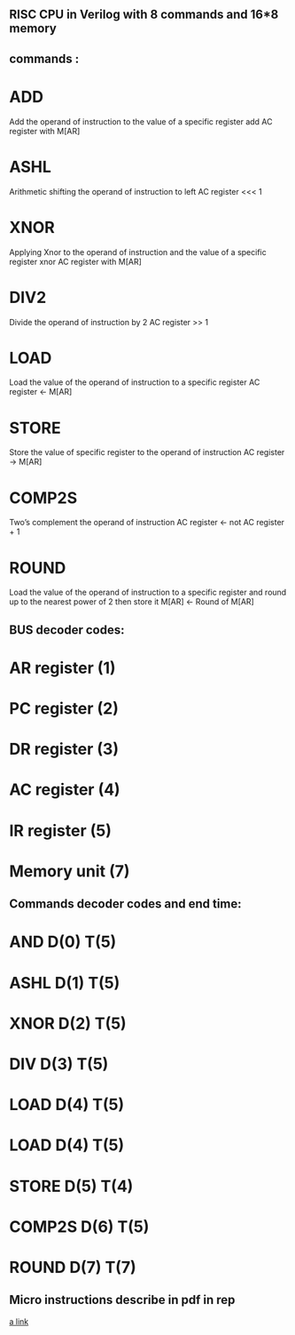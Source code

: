## RISC CPU in Verilog with 8 commands and 16*8 memory

## commands :
# ADD 
Add the operand of instruction to the value of a specific register
add AC register with M[AR] 

# ASHL 
Arithmetic shifting the operand of instruction to left
AC register <<< 1

# XNOR 
Applying Xnor to the operand of instruction and the value of a specific register
xnor AC register with M[AR] 

# DIV2
Divide the operand of instruction by 2
AC register >> 1

# LOAD 
Load the value of the operand of instruction to a specific register
AC register <- M[AR] 

# STORE 
Store the value of specific register to the operand of instruction
AC register -> M[AR]

# COMP2S 
Two’s complement the operand of instruction
AC register <- not AC register + 1

# ROUND
Load the value of the operand of instruction to a specific register and round up to the nearest power of 2 then store it
M[AR] <- Round of M[AR]

## BUS decoder codes:

# AR register (1)
# PC register (2)
# DR register (3)
# AC register (4)
# IR register (5)
# Memory unit (7)

## Commands decoder codes and end time:

# AND D(0) T(5)
# ASHL D(1) T(5)
# XNOR D(2) T(5)
# DIV D(3) T(5)
# LOAD D(4) T(5)
# LOAD D(4) T(5)
# STORE D(5) T(4)
# COMP2S D(6) T(5)
# ROUND D(7) T(7)

## Micro instructions describe in pdf in rep
[a link]([https://github.com/user/repo/blob/branch/other_file.md](https://github.com/mohamadhoseinraad/CPUMAMADS/blob/master/micro%20instructions.pdf)) 
